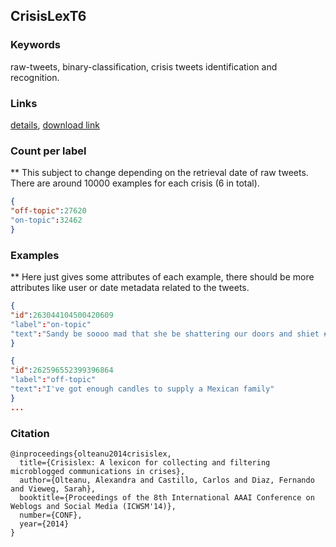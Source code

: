 ## CrisisLexT6

### Keywords
raw-tweets, binary-classification, crisis tweets identification and recognition.

### Links
[details](https://github.com/sajao/CrisisLex), [download link](https://github.com/sajao/CrisisLex/tree/master/data/CrisisLexT6)

### Count per label
** This subject to change depending on the retrieval date of raw tweets. There are around 10000 examples for each crisis (6 in total).

```json
{
"off-topic":27620
"on-topic":32462
}
```

### Examples
** Here just gives some attributes of each example, there should be more attributes like user or date metadata related to the tweets.

```json
{
"id":263044104500420609
"label":"on-topic"
"text":"Sandy be soooo mad that she be shattering our doors and shiet #HurricaneSandy"
}

{
"id":262596552399396864
"label":"off-topic"
"text":"I've got enough candles to supply a Mexican family"
}
...
```

### Citation
```
@inproceedings{olteanu2014crisislex,
  title={Crisislex: A lexicon for collecting and filtering microblogged communications in crises},
  author={Olteanu, Alexandra and Castillo, Carlos and Diaz, Fernando and Vieweg, Sarah},
  booktitle={Proceedings of the 8th International AAAI Conference on Weblogs and Social Media (ICWSM'14)},
  number={CONF},
  year={2014}
}
```


